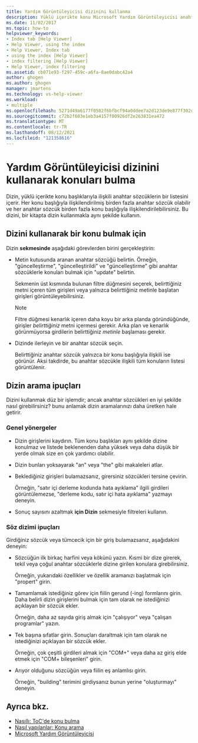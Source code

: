 ```yaml
---
title: Yardım Görüntüleyicisi dizinini kullanma
description: Yüklü içerikte konu Microsoft Yardım Görüntüleyicisi anahtar sözcüklerin listesini içeren Microsoft Yardım Görüntüleyicisi dizinini kullanarak konuları bulun.
ms.date: 11/02/2017
ms.topic: how-to
helpviewer_keywords:
- Index tab [Help Viewer]
- Help Viewer, using the index
- Help Viewer, Index tab
- using the index [Help Viewer]
- index filtering [Help Viewer]
- Help Viewer, index filtering
ms.assetid: cb071e93-f297-459c-a6fa-8ae0dabc42a4
author: ghogen
ms.author: ghogen
manager: jmartens
ms.technology: vs-help-viewer
ms.workload:
- multiple
ms.openlocfilehash: 5271d49a6177f0582f6bfbcf94a0ddee7a2d123de9e877f302c9e98882d4799b
ms.sourcegitcommit: c72b2f603e1eb3a4157f00926df2e263831ea472
ms.translationtype: MT
ms.contentlocale: tr-TR
ms.lasthandoff: 08/12/2021
ms.locfileid: "121358616"
---
```

# <a name="find-topics-by-using-the-help-viewer-index"></a>Yardım Görüntüleyicisi dizinini kullanarak konuları bulma

Dizin, yüklü içerikte konu başlıklarıyla ilişkili anahtar sözcüklerin bir listesini içerir. Her konu başlığıyla ilişkilendirilmiş birden fazla anahtar sözcük olabilir ve her anahtar sözcük birden fazla konu başlığıyla ilişkilendirilebilirsiniz. Bu dizini, bir kitapta dizin kullanmakla aynı şekilde kullanın.

## <a name="to-find-a-topic-by-using-the-index"></a>Dizini kullanarak bir konu bulmak için

Dizin **sekmesinde** aşağıdaki görevlerden birini gerçekleştirin:

- Metin kutusunda aranan anahtar sözcüğü belirtin. Örneğin, "güncelleştirme", "güncelleştirildi" ve "güncelleştirme" gibi anahtar sözcüklerle konuları bulmak için "update" belirtin.

    Sekmenin üst kısmında bulunan filtre düğmesini seçerek, belirttiğiniz metni içeren tüm girişleri veya yalnızca belirttiğiniz metinle başlatan girişleri görüntüleyebilirsiniz.

    > [!NOTE]
    > Filtre düğmesi kenarlık içeren daha koyu bir arka planda göründüğünde, girişler _belirttiğiniz_ metni içermesi gerekir. Arka plan ve kenarlık görünmüyorsa girdilerin belirttiğiniz _metinle_ başlaması gerekir.

- Dizinde ilerleyin ve bir anahtar sözcük seçin.

    Belirttiğiniz anahtar sözcük yalnızca bir konu başlığıyla ilişkili ise görünür. Aksi takdirde, bu anahtar sözcükle ilişkili tüm konuların listesi görüntülenir.

## <a name="index-search-tips"></a>Dizin arama ipuçları

Dizini kullanmak düz bir işlemdir; ancak anahtar sözcükleri en iyi şekilde nasıl girebilirsiniz? bunu anlamak dizin aramalarınızı daha üretken hale getirir.

### <a name="general-guidelines"></a>Genel yönergeler

- Dizin girişlerini kaydırın. Tüm konu başlıkları aynı şekilde dizine konulmaz ve listede beklenenden daha yüksek veya daha düşük bir yerde olmak size en çok yardımcı olabilir.

- Dizin bunları yoksayarak "an" veya "the" gibi makaleleri atlar.

- Beklediğiniz girişleri bulamazsanız, girersiniz sözcükleri tersine çevirin.

    Örneğin, "satır içi derleme kodunda hata ayıklama" ilgili girdileri görüntülemezse, "derleme kodu, satır içi hata ayıklama" yazmayı deneyin.

- Sonuç sayısını azaltmak **için Dizin** sekmesiyle filtreleri kullanın.

### <a name="syntax-tips"></a>Söz dizimi ipuçları

Girdiğiniz sözcük veya tümcecik için bir giriş bulamazsanız, aşağıdakini deneyin:

- Sözcüğün ilk birkaç harfini veya kökünü yazın. Kısmi bir dize girerek, tekil veya çoğul anahtar sözcüklerle dizine girilen konulara girebilirsiniz.

    Örneğin, yukarıdaki özellikler ve özellik aramanızı başlatmak için "propert" girin.

- Tamamlamak istediğiniz görev için fiilin gerund (-ing) formlarını girin. Daha belirli dizin girişlerini bulmak için tam olarak ne istediğinizi açıklayan bir sözcük ekler.

    Örneğin, daha az sayıda giriş almak için "çalışıyor" veya "çalışan programlar" yazın.

- Tek başına sıfatlar girin. Sonuçları daraltmak için tam olarak ne istediğinizi açıklayan bir sözcük ekler.

    Örneğin, çok çeşitli girdileri almak için "COM+" veya daha az giriş elde etmek için "COM+ bileşenleri" girin.

- Arıyor olduğunu sözcüğün veya fiilin eş anlamlısı girin.

    Örneğin, "building" terimini girdiysanız bunun yerine "oluşturmayı" deneyin.

## <a name="see-also"></a>Ayrıca bkz.

- [Nasıllı: ToC'de konu bulma](../help-viewer/find-topics-toc.md)
- [Nasıl yapılanlar: Konu arama](../help-viewer/find-topics.md)
- [Microsoft Yardım Görüntüleyicisi](../help-viewer/overview.md)